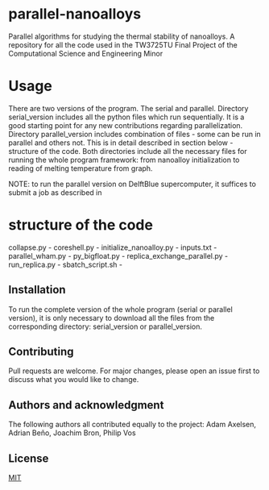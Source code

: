 # parallel-nanoalloys
Parallel algorithms for studying the thermal stability of nanoalloys. A repository for all the code used in the TW3725TU Final Project of the Computational Science and Engineering Minor 

# Usage
There are two versions of the program. The serial and parallel. Directory serial_version includes all the python files which run sequentially. It is a good starting point for any new contributions regarding parallelization. Directory parallel_version includes combination of files - some can be run in parallel and others not. This is in detail described in section below - structure of the code. Both directories include all the necessary files for running the whole program framework: from nanoalloy initialization to reading of melting temperature from graph.

NOTE: to run the parallel version on DelftBlue supercomputer, it suffices to submit a job as described in 

# structure of the code

collapse.py - 
coreshell.py -
initialize_nanoalloy.py - 
inputs.txt - 
parallel_wham.py - 
py_bigfloat.py -
replica_exchange_parallel.py -
run_replica.py -
sbatch_script.sh - 

## Installation
To run the complete version of the whole program (serial or parallel version), it is only necessary to download all the files from the corresponding directory: serial_version or parallel_version.

## Contributing

Pull requests are welcome. For major changes, please open an issue first
to discuss what you would like to change.

## Authors and acknowledgment

The following authors all contributed equally to the project: Adam Axelsen, Adrian Beňo, Joachim Bron, Philip Vos

## License

[MIT](https://choosealicense.com/licenses/mit/)
